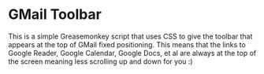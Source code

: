 GMail Toolbar
=============
This is a simple Greasemonkey script that uses CSS to give the toolbar that appears at the top of GMail fixed positioning. This means that the links to Google Reader, Google Calendar, Google Docs, et al are always at the top of the screen meaning less scrolling up and down for you :)